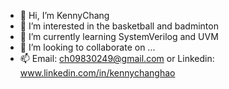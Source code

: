 - 👋 Hi, I’m KennyChang
- 👀 I’m interested in the basketball and badminton
- 🌱 I’m currently learning SystemVerilog and UVM
- 💞️ I’m looking to collaborate on ...
- 📫 Email: ch09830249@gmail.com or Linkedin: www.linkedin.com/in/kennychanghao

<!---
ch09830249/ch09830249 is a ✨ special ✨ repository because its `README.md` (this file) appears on your GitHub profile.
You can click the Preview link to take a look at your changes.
--->
